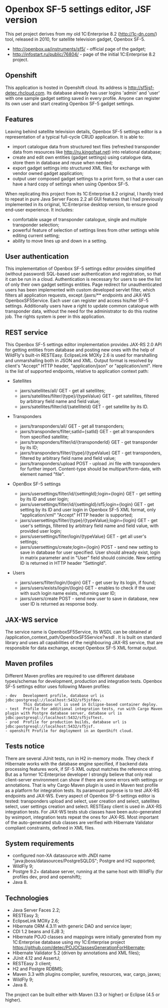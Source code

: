 # Openbox SF-5 settings editor, JSF version #

This pet project derives from my old 1C:Enterprise 8.2 (<http://1c-dn.com/>) tool, released in 2010, for satellite television gadget, Openbox SF-5.
- <http://openbox.ua/instruments/sf5/>   - official page of the gadget;
- <http://infostart.ru/public/76804/>	 - page of the initial 1C:Enterprise 8.2 project.

## Openshift ##

This application is hosted in Openshift cloud. Its address is <http://sf5jsf-detec.rhcloud.com>. Its database already has user logins 'admin' and 'user' with one sample gadget setting saved in every profile. Anyone can register its own user and start creating Openbox SF-5 gadget settings.

## Features ##

Leaving behind satellite television details, Openbox SF-5 settings editor is a representation of a typical full-cycle CRUD application. It is able to:

- import catalogue data from structured text files (refreshed transponder data from resources like <http://ru.kingofsat.net>) into relational database;
- create and edit own entities (gadget settings) using catalogue data, store them in database and reuse when needed;
- export gadget settings into structured XML files for exchange with vendor owned gadget application;
- output user composed gadget settings to a print form, so that a user can have a hard copy of settings when using Openbox SF-5.

When replicating this project from its 1C:Enterprise 8.2 original, I hardly tried to repeat in pure Java Server Faces 2.2 all GUI features that I had previously implemented in its original, 1C:Enterprise desktop version, to ensure good end-user experience. It includes:

- comfortable usage of transponder catalogue, single and multiple transponder selection;
- powerful feature of selection of settings lines from other settings while editing current setting;
- ability to move lines up and down in a setting.

## User authentication ##

This implementation of Openbox SF-5 settings editor provides simplified (without password) SQL-based user authentication and registration, so that it can be run in a cloud. Authentication is necessary for users to see the list of only their own gadget settings entities. Page redirect for unauthenticated users has been implemented with custom developed servlet filter, which filters all application requests, except /jaxrs/** endpoints and JAX-WS OpenboxSF5Service. Each user can register and access his/her SF-5 settings. Additionally users have a right to update common catalogue with transponder data, without the need for the administrator to do this routine job. The rights system is peer in this application.

## REST service ##

This Openbox SF-5 settings editor implementation provides JAX-RS 2.0 API for getting entities from database and posting new ones with the help of WildFly's built-in RESTEasy. EclipseLink MOXy 2.6 is used for marshalling and unmarshalling both in JSON and XML. Output format is resolved by client's "Accept" HTTP header, "application/json" or "application/xml". Here is the list of supported endpoints, relative to application context path:

- Satellites
	- jaxrs/satellites/all/ GET 						- get all satellites;
	- jaxrs/satellites/filter/{type}/{typeValue} GET 	- get satellites, filtered by arbitrary field name and field value;
	- jaxrs/satellites/filter/id/{satelliteId} GET  	- get satellite by its ID.
	
- Transponders	
	- jaxrs/transponders/all/ GET 						- get all transponders;
	- jaxrs/transponders/filter;satId={satId} GET 		- get all transponders from specified satellite;
	- jaxrs/transponders/filter/id/{transponderId} GET 	- get transponder by its ID;
	- jaxrs/transponders/filter/{type}/{typeValue} GET 	- get transponders, filtered by arbitrary field name and field value;
	- jaxrs/transponders/upload POST 					- upload .ini file with transponders for further import. Content-type should be multipart/form-data, with element named "file".
	
- OpenBox SF-5 settings
	- jaxrs/usersettings/filter/id/{settingId};login={login} GET 		- get setting by its ID and user login;
	- jaxrs/usersettings/filter/id/{settingId}/sf5;login={login} GET	- get setting by its ID and user login in Openbox SF-5 XML format, only "application/xml" "Accept" HTTP header is supported;
	- jaxrs/usersettings/filter/{type}/{typeValue};login={login} GET 	- get user's settings, filtered by arbitrary field name and field value, with provided user login;
	- jaxrs/usersettings/filter/login/{typeValue} GET 					- get all user's settings;
	- jaxrs/usersettings/create;login={login} POST 						- send new setting to save in database for user specified. User should already exist, login in matrix parameter and in "User" field should coincide. New setting ID is returned in HTTP header "SettingId".
	
- Users
	- jaxrs/users/filter/login/{login} GET 				- get user by its login, if found;
	- jaxrs/users/exists/login/{login} GET 				- enables to check if the user with such login name exists, returning user ID;
	- jaxrs/users/create POST 							- send new user to save in database, new user ID is returned as response body.

## JAX-WS service ##

The service name is OpenboxSF5Service, its WSDL can be obtained at /application_context_path/OpenboxSF5Service?wsdl . It is built on standard library and uses all capabilities of the neighbouring JAX-RS service, that are responsible for data exchange, except Openbox SF-5 XML format output.
	
## Maven profiles ##

Different Maven profiles are required to use different database types/schemas for development, production and integration tests. Openbox SF-5 settings editor uses following Maven profiles:

	- dev 	Development profile, database url is jdbc:postgresql://localhost:5432/sf5jsfdev. 
			This database url is used in Eclipse-based container deploy.
	- test 	Profile for additional integration tests, run with Cargo Maven plugin with Postgre database server, database url is jdbc:postgresql://localhost:5432/sf5jsftest.
	- prod 	Profile for production builds, database url is jdbc:postgresql://localhost:5432/sf5jsf.
	- openshift Profile for deployment in an OpenShift cloud.

## Tests notice ##

There are several JUnit tests, run in H2 in-memory mode. They check if Hibernate works with the database engine specified, if backend data processing features work, if SF-5 XML output matches the reference string. But as a former 1C:Enterprise developer I strongly believe that only real client-server environment can show if there are some errors with settings or annotations. That is why Cargo Maven plugin is used in Maven test profile as a platform for integration tests. Its paramount purpose is to test JAX-RS endpoints and JAX-WS. Every aspect of Openbox SF-5 settings editor is tested: transponders upload and select, user creation and select, satellites select, user settings creation and select. RESTEasy client is used in JAX-RS integration tests. For JAX-WS tests stub classes have been auto-generated by wsimport, integration tests repeat the ones for JAX-RS. Most important of the auto-generated stub classes are verified with Hibernate Validator compliant constraints, defined in XML files.

## System requirements ##

- configured non-XA datasource with JNDI name "java:jboss/datasources/PostgreSQLDS"; Postgre and H2 supported;
- WildFly 9;
- Postgre 9.2+ database server, running at the same host with WildFly (for profiles dev, prod and openshift);
- Java 8.

## Technologies ##

- Java Server Faces 2.2;
- RESTEasy 3;
- EclipseLink MOXy 2.6;
- Hibernate ORM 4.3.11 with generic DAO and service layer;
- CDI 1.2 beans and EJB 3;
- Hibernate POJO classes and mappings were initially generated from my 1C:Enterprise database using my 1C:Enterprise project <https://github.com/detec/POJOClassesGenerationForHibernate>;
- Hibernate Validator 5.2 (driven by annotations and XML files);
- JUnit 4.12 and AssertJ;
- RESTEasy 3 client;
- H2 and Postgre RDBMS;
- Maven 3.3 with plugins compiler, surefire, resources, war, cargo, jaxws;
- WildFly 9;
- Java 8.

The project can be built either with Maven (3.3 or higher) or Eclipse (4.5 or higher).
